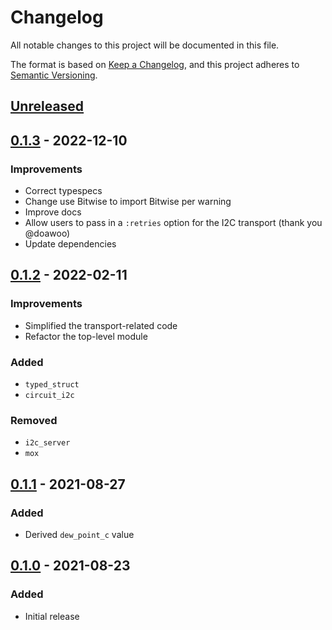 # Changelog

All notable changes to this project will be documented in this file.

The format is based on [Keep a Changelog](https://keepachangelog.com/en/1.0.0/),
and this project adheres to [Semantic Versioning](https://semver.org/spec/v2.0.0.html).

## [Unreleased]

## [0.1.3] - 2022-12-10
### Improvements
* Correct typespecs
* Change use Bitwise to import Bitwise per warning
* Improve docs
* Allow users to pass in a `:retries` option for the I2C transport (thank you @doawoo)
* Update dependencies

## [0.1.2] - 2022-02-11
### Improvements
- Simplified the transport-related code
- Refactor the top-level module

### Added
- `typed_struct`
- `circuit_i2c`

### Removed
- `i2c_server`
- `mox`

## [0.1.1] - 2021-08-27
### Added
- Derived `dew_point_c` value

## [0.1.0] - 2021-08-23
### Added
- Initial release

[Unreleased]: https://github.com/mnishiguchi/sht4x/compare/v0.1.3..HEAD
[0.1.3]: https://github.com/mnishiguchi/sht4x/releases/tag/v0.1.2..v0.1.3
[0.1.2]: https://github.com/mnishiguchi/sht4x/releases/tag/v0.1.1..v0.1.2
[0.1.1]: https://github.com/mnishiguchi/sht4x/releases/tag/v0.1.0..v0.1.1
[0.1.0]: https://github.com/mnishiguchi/sht4x/releases/tag/v0.1.0
